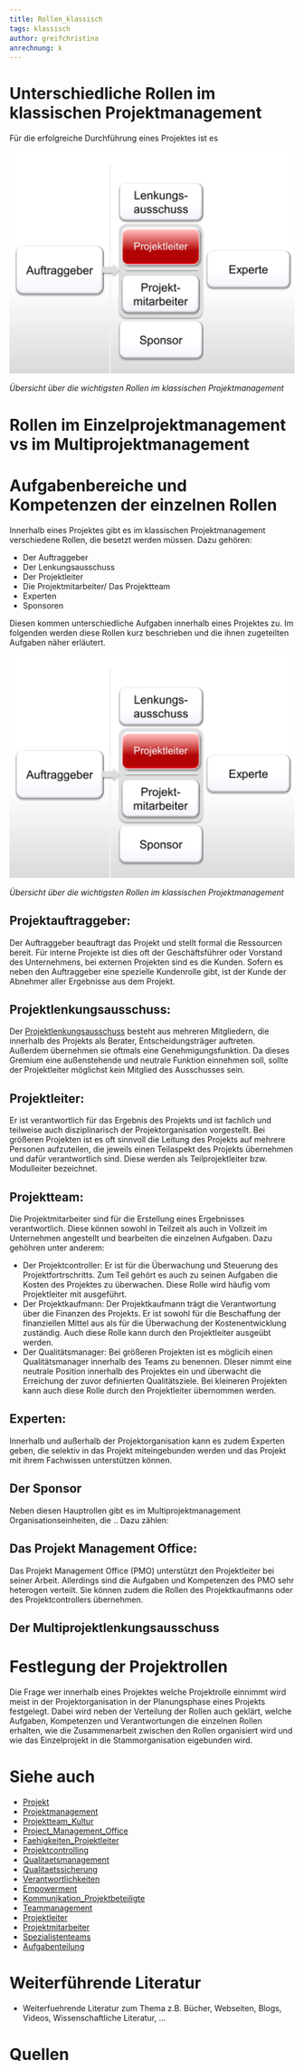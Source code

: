 ```yaml
---
title: Rollen_klassisch
tags: klassisch
author: greifchristina
anrechnung: k
---
```



# Unterschiedliche Rollen im klassischen Projektmanagement
Für die erfolgreiche Durchführung eines Projektes ist es 

![Bild 1](Rollen_klassisch/Bild_1.png)

*Übersicht über die wichtigsten Rollen im klassischen Projektmanagement*

# Rollen im Einzelprojektmanagement vs im Multiprojektmanagement



 
# Aufgabenbereiche und Kompetenzen der einzelnen Rollen

Innerhalb eines Projektes gibt es im klassischen Projektmanagement verschiedene Rollen, die besetzt werden müssen. Dazu gehören:  

* Der Auftraggeber
* Der Lenkungsausschuss
* Der Projektleiter
*	Die Projektmitarbeiter/ Das Projektteam
* Experten
* Sponsoren

Diesen kommen unterschiedliche Aufgaben innerhalb eines Projektes zu. Im folgenden werden diese Rollen kurz beschrieben und die ihnen zugeteilten Aufgaben näher erläutert.

![Bild 1](Rollen_klassisch/Bild_1.png)

*Übersicht über die wichtigsten Rollen im klassischen Projektmanagement*



## Projektauftraggeber:
Der Auftraggeber beauftragt das Projekt und stellt formal die Ressourcen bereit. Für interne Projekte ist dies oft der Geschäftsführer oder Vorstand des Unternehmens, bei externen Projekten sind es die Kunden.
Sofern es neben den Auftraggeber eine spezielle Kundenrolle gibt, ist der Kunde der Abnehmer aller Ergebnisse aus dem Projekt.

## Projektlenkungsausschuss:
Der [Projektlenkungsausschuss](https://de.wikipedia.org/wiki/Lenkungsausschuss)  besteht aus mehreren Mitgliedern, die innerhalb des Projekts als Berater, Entscheidungsträger auftreten. Außerdem übernehmen sie oftmals eine Genehmigungsfunktion. Da dieses Gremium eine außenstehende und neutrale Funktion einnehmen soll, sollte der Projektleiter möglichst kein Mitglied des Ausschusses sein. 

## Projektleiter:
Er ist verantwortlich für das Ergebnis des Projekts und ist fachlich und teilweise auch disziplinarisch der Projektorganisation vorgestellt.
Bei größeren Projekten ist es oft sinnvoll die Leitung des Projekts auf mehrere Personen aufzuteilen, die jeweils einen Teilaspekt des Projekts übernehmen und dafür verantwortlich sind. Diese werden als Teilprojektleiter bzw. Modulleiter bezeichnet.
 

## Projektteam:
Die Projektmitarbeiter sind für die Erstellung eines Ergebnisses verantwortlich. Diese können sowohl in Teilzeit als auch in Vollzeit im Unternehmen angestellt und bearbeiten die einzelnen Aufgaben. Dazu gehöhren unter anderem:

* Der Projektcontroller: Er ist für die Überwachung und Steuerung des Projektfortrschritts. Zum Teil gehört es auch zu seinen Aufgaben die Kosten des Projektes zu überwachen. Diese Rolle wird häufig vom Projektleiter mit ausgeführt. 
* Der Projektkaufmann: Der Projektkaufmann trägt die Verantwortung über die Finanzen des Projekts. Er ist sowohl für die Beschaffung der finanziellen Mittel aus als für die Überwachung der Kostenentwicklung zuständig. Auch diese Rolle kann durch den Projektleiter ausgeübt werden.
* Der Qualitätsmanager: Bei größeren Projekten ist es möglicih einen Qualitätsmanager innerhalb des Teams zu benennen. DIeser nimmt eine neutrale Position innerhalb des Projektes ein und überwacht die Erreichung der zuvor definierten Qualitätsziele. Bei kleineren Projekten kann auch diese Rolle durch den Projektleiter übernommen werden.

## Experten:
Innerhalb und außerhalb der Projektorganisation kann es zudem Experten geben, die selektiv in das Projekt miteingebunden werden und das Projekt mit ihrem Fachwissen unterstützen können.

## Der Sponsor 


Neben diesen Hauptrollen gibt es im Multiprojektmanagement Organisationseinheiten, die ..
Dazu zählen:

## Das Projekt Management Office:
Das Projekt Management Office (PMO) unterstützt den Projektleiter bei seiner Arbeit. Allerdings sind die Aufgaben und Kompetenzen des PMO sehr heterogen verteilt. Sie können zudem die Rollen des Projektkaufmanns oder des Projektcontrollers übernehmen.

## Der Multiprojektlenkungsausschuss



# Festlegung der Projektrollen
Die Frage wer innerhalb eines Projektes welche Projektrolle einnimmt wird meist in der Projektorganisation in der Planungsphase eines Projekts festgelegt. Dabei wird neben der Verteilung der Rollen auch geklärt, welche Aufgaben, Kompetenzen und Verantwortungen die einzelnen Rollen erhalten, wie die Zusammenarbeit zwischen den Rollen organisiert wird und wie das Einzelprojekt in die Stammorganisation eigebunden wird.


# Siehe auch

* [Projekt](Projekt.md)
* [Projektmanagement](Projektmanagement.md)
* [Projektteam_Kultur](Projektteam_Kultur.md)
* [Project_Management_Office](Project_Management_Office.md)
* [Faehigkeiten_Projektleiter](Faehigkeiten_Projektleiter.md)
* [Projektcontrolling](Projektcontrolling.md)
* [Qualitaetsmanagement](Qualitaetsmanagement.md)
* [Qualitaetssicherung](Qualitaetssicherung.md)
* [Verantwortlichkeiten](Verantwortlichkeiten.md)
* [Empowerment](Empowerment.md)
* [Kommunikation_Projektbeteiligte](Kommunikation_Projektbeteiligte.md)
* [Teammanagement](Teammanagement.md)
* [Projektleiter](Projektleiter.md)
* [Projektmitarbeiter](Projektmitarbeiter.md)
* [Spezialistenteams](Spezialistenteams.md)
* [Aufgabenteilung](Aufgabenteilung.md)

# Weiterführende Literatur

* Weiterfuehrende Literatur zum Thema z.B. Bücher, Webseiten, Blogs, Videos, Wissenschaftliche Literatur, ...

# Quellen

[^1]: Quellen die ihr im Text verwendet habt z.B. Bücher, Webseiten, Blogs, Videos, Wissenschaftliche Literatur, ... (eine Quelle in eine Zeile, keine Zeilenumbrüche machen)
[^2]: [A Guide to the Project Management Body of Knowledge (PMBOK® Guide)](https://www.pmi.org/pmbok-guide-standards/foundational/PMBOK)
[^3]: [Wikipedia-Artikel Projektmanagement](https://de.wikipedia.org/wiki/Projektmanagement)
[^4]: [Projektrollen diese Stellen müssen besetzt sein](https://projekte-leicht-gemacht.de/blog/methoden/projektorganisation/rollen-im-projekt-diese-stellen-muessen-besetzt-sein/)
[^5]: [Projektmanagement erklärt](https://omr.com/de/projektmanagement/#Welche%20Projektbeteiligten%20bzw.%20Projektrollen%20gibt%20es?)
